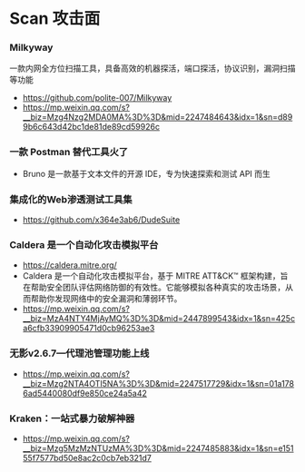 # Scan 攻击面

### Milkyway

一款内网全方位扫描工具，具备高效的机器探活，端口探活，协议识别，漏洞扫描等功能

- https://github.com/polite-007/Milkyway
- https://mp.weixin.qq.com/s?__biz=Mzg4Nzg2MDA0MA%3D%3D&mid=2247484643&idx=1&sn=d899b6c643d42bc1de81de89cd59926c

### 一款 Postman 替代工具火了

- Bruno 是一款基于文本文件的开源 IDE，专为快速探索和测试 API 而生

### 集成化的Web渗透测试工具集

- https://github.com/x364e3ab6/DudeSuite

### Caldera 是一个自动化攻击模拟平台

- https://caldera.mitre.org/
- Caldera 是一个自动化攻击模拟平台，基于 MITRE ATT&CK™ 框架构建，旨在帮助安全团队评估网络防御的有效性。它能够模拟各种真实的攻击场景，从而帮助你发现网络中的安全漏洞和薄弱环节。
- https://mp.weixin.qq.com/s?__biz=MzA4NTY4MjAyMQ%3D%3D&mid=2447899543&idx=1&sn=425ca6cfb33909905471d0cb96253ae3

### 无影v2.6.7—代理池管理功能上线

- https://mp.weixin.qq.com/s?__biz=Mzg2NTA4OTI5NA%3D%3D&mid=2247517729&idx=1&sn=01a1786ad5440080df9e850ce24a5a42

### Kraken：一站式暴力破解神器

- https://mp.weixin.qq.com/s?__biz=Mzg5MzMzNTUzMA%3D%3D&mid=2247485883&idx=1&sn=e15155f7577bd50e8ac2c0cb7eb321d7
